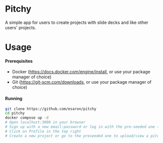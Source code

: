 # Pitchy

A simple app for users to create projects with slide decks and like other users' projects.

# Usage

#### Prerequisites

- Docker (https://docs.docker.com/engine/install, or use your package manager of choice)
- Git (https://git-scm.com/downloads, or use your package manager of choice)

#### Running

```sh
git clone https://github.com/esaron/pitchy
cd pitchy
docker compose up -d
# Open localhost:3000 in your browser
# Sign up with a new email:password or log in with the pre-seeded one (a@a:admina)
# Click on Profile in the top right
# Create a new project or go to the preseeded one to upload/view a pitch deck
```
